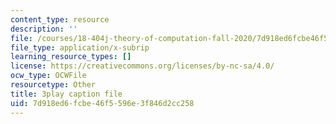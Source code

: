 ```yaml
---
content_type: resource
description: ''
file: /courses/18-404j-theory-of-computation-fall-2020/7d918ed6fcbe46f5596e3f846d2cc258_q3xvno_KgRY.srt
file_type: application/x-subrip
learning_resource_types: []
license: https://creativecommons.org/licenses/by-nc-sa/4.0/
ocw_type: OCWFile
resourcetype: Other
title: 3play caption file
uid: 7d918ed6-fcbe-46f5-596e-3f846d2cc258
---
```

